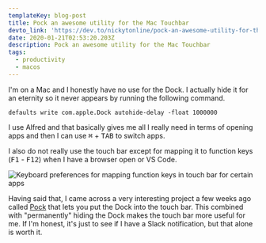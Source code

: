 ```yaml
---
templateKey: blog-post
title: Pock an awesome utility for the Mac Touchbar
devto_link: 'https://dev.to/nickytonline/pock-an-awesome-utility-for-the-mac-touchbar-11ia'
date: 2020-01-21T02:53:20.203Z
description: Pock an awesome utility for the Mac Touchbar
tags:
  - productivity
  - macos
---
```

I'm on a Mac and I honestly have no use for the Dock. I actually hide it for an eternity so it never appears by running the following command.

`defaults write com.apple.Dock autohide-delay -float 1000000`

I use Alfred and that basically gives me all I really need in terms of opening apps and then I can use <kbd>⌘</kbd> + <kbd>TAB</kbd> to switch apps.

I also do not really use the touch bar except for mapping it to function keys (<kbd>F1</kbd> - <kbd>F12</kbd>) when I have a browser open or VS Code.

![Keyboard preferences for mapping function keys in touch bar for certain apps](https://raw.githubusercontent.com/nickytonline/www.iamdeveloper.com/master/static/img/keyboard_settings_mapped_shortcuts_touchbar.png)

Having said that, I came across a very interesting project a few weeks ago called [Pock](https://github.com/pigigaldi/Pock) that lets you put the Dock into the touch bar. This combined with "permanently" hiding the Dock makes the touch bar more useful for me. If I'm honest, it's just to see if I have a Slack notification, but that alone is worth it.
